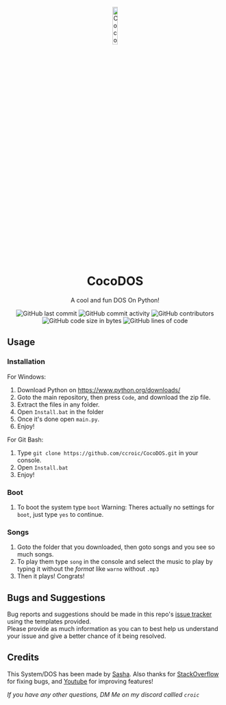 
<p align="center">
<img src="https://cdn-icons-png.flaticon.com/512/1475/1475932.png" alt="CocoDOS-logo" width="15%"/>
</p>

<h1 align="center">CocoDOS</h1>
<p align="center">A cool and fun DOS On Python!</p>

<div align="center">
    <img src="https://img.shields.io/github/last-commit/ccroic/CocoDOS" alt="GitHub last commit"/>
    <img src="https://img.shields.io/github/commit-activity/w/ccroic/CocoDOS" alt="GitHub commit activity"/>
    <img src="https://img.shields.io/github/contributors/ccroic/CocoDOS" alt="GitHub contributors"/>
    <br>
    <img src="https://img.shields.io/github/languages/code-size/ccroic/CocoDOS" alt="GitHub code size in bytes"/>
    <img src="https://tokei.rs/b1/github/ccroic/CocoDOS" alt="GitHub lines of code"/>
</div>

## Usage

### Installation
For Windows:
1. Download Python on https://www.python.org/downloads/
2. Goto the main repository, then press `Code`, and download the zip file.
4. Extract the files in any folder.
5. Open `Install.bat` in the folder
7. Once it's done open `main.py`. 
8. Enjoy!

For Git Bash:
1. Type `git clone https://github.com/ccroic/CocoDOS.git` in your console.
2. Open `Install.bat`
3. Enjoy!

### Boot
1. To boot the system type `boot`
Warning: Theres actually no settings for `boot`, just type `yes` to continue.

### Songs
1. Goto the folder that you downloaded, then goto songs and you see so much songs.
2. To play them type `song` in the console and select the music to play by typing it without the *format* like `warno` without `.mp3`
3. Then it plays! Congrats!

## Bugs and Suggestions
Bug reports and suggestions should be made in this repo's [issue tracker](https://github.com/ccroic/CocoDOS/issues) using the templates provided.  
Please provide as much information as you can to best help us understand your issue and give a better chance of it being resolved.

## Credits
This System/DOS has been made by [Sasha](https://github.com/ccroic). Also thanks for [StackOverflow](https://stackoverflow.com/) for fixing bugs, and [Youtube](https://youtu.be/) for improving features!

*If you have any other questions, DM Me on my discord callled `croic`*
